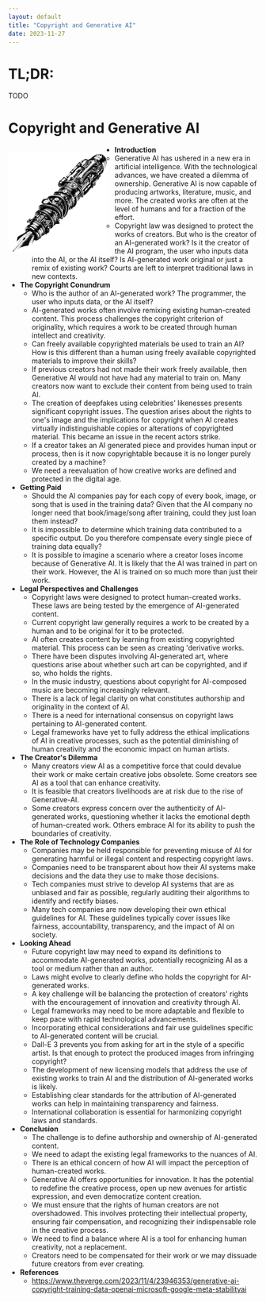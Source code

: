 ```yaml
---
layout: default
title: "Copyright and Generative AI"
date: 2023-11-27
---
```


# TL;DR:

TODO

# Copyright and Generative AI

<img align="left" src="/assets/pen.PNG" alt="Pen" width="200" style="padding: 15px 15px 0px 0px;">

- **Introduction**
	- Generative AI has ushered in a new era in artificial intelligence. With the technological advances, we have created a dilemma of ownership. Generative AI is now capable of producing artworks, literature, music, and more. The created works are often at the level of humans and for a fraction of the effort.
	- Copyright law was designed to protect the works of creators. But who is the creator of an AI-generated work? Is it the creator of the AI program, the user who inputs data into the AI, or the AI itself? Is AI-generated work original or just a remix of existing work? Courts are left to interpret traditional laws in new contexts.
- **The Copyright Conundrum**
	- Who is the author of an AI-generated work?  The programmer, the user who inputs data, or the AI itself?
	- AI-generated works often involve remixing existing human-created content. This process challenges the copyright criterion of originality, which requires a work to be created through human intellect and creativity.
	- Can freely available copyrighted materials be used to train an AI? How is this different than a human using freely available copyrighted materials to improve their skills?
	- If previous creators had not made their work freely available, then Generative AI would not have had any material to train on. Many creators now want to exclude their content from being used to train AI.
	- The creation of deepfakes using celebrities' likenesses presents significant copyright issues. The question arises about the rights to one's image and the implications for copyright when AI creates virtually indistinguishable copies or alterations of copyrighted material. This became an issue in the recent actors strike.
	- If a creator takes an AI generated piece and provides human input or process, then is it now copyrightable because it is no longer purely created by a machine?
	- We need a reevaluation of how creative works are defined and protected in the digital age.
- **Getting Paid**
	- Should the AI companies pay for each copy of every book, image, or song that is used in the training data? Given that the AI company no longer need that book/image/song after training, could they just loan them instead?
	- It is impossible to determine which training data contributed to a specific output. Do you therefore compensate every single piece of training data equally?
	- It is possible to imagine a scenario where a creator loses income because of Generative AI. It is likely that the AI was trained in part on their work. However, the AI is trained on so much more than just their work.
- **Legal Perspectives and Challenges**
	- Copyright laws were designed to protect human-created works. These laws are being tested by the emergence of AI-generated content.
	- Current copyright law generally requires a work to be created by a human and to be original for it to be protected.
	- AI often creates content by learning from existing copyrighted material. This process can be seen as creating 'derivative works.
	- There have been disputes involving AI-generated art, where questions arise about whether such art can be copyrighted, and if so, who holds the rights.
	- In the music industry, questions about copyright for AI-composed music are becoming increasingly relevant.
	- There is a lack of legal clarity on what constitutes authorship and originality in the context of AI.
	- There is a need for international consensus on copyright laws pertaining to AI-generated content.
	- Legal frameworks have yet to fully address the ethical implications of AI in creative processes, such as the potential diminishing of human creativity and the economic impact on human artists.
- **The Creator's Dilemma**
	- Many creators view AI as a competitive force that could devalue their work or make certain creative jobs obsolete. Some creators see AI as a tool that can enhance creativity.
	- It is feasible that creators livelihoods are at risk due to the rise of Generative-AI.
	- Some creators express concern over the authenticity of AI-generated works, questioning whether it lacks the emotional depth of human-created work. Others embrace AI for its ability to push the boundaries of creativity.
- **The Role of Technology Companies**
	- Companies may be held responsible for preventing misuse of AI for generating harmful or illegal content and respecting copyright laws.
	- Companies need to be transparent about how their AI systems make decisions and the data they use to make those decisions.
	- Tech companies must strive to develop AI systems that are as unbiased and fair as possible, regularly auditing their algorithms to identify and rectify biases.
	- Many tech companies are now developing their own ethical guidelines for AI. These guidelines typically cover issues like fairness, accountability, transparency, and the impact of AI on society.
- **Looking Ahead**
	- Future copyright law may need to expand its definitions to accommodate AI-generated works, potentially recognizing AI as a tool or medium rather than an author.
	- Laws might evolve to clearly define who holds the copyright for AI-generated works.
	- A key challenge will be balancing the protection of creators' rights with the encouragement of innovation and creativity through AI.
	- Legal frameworks may need to be more adaptable and flexible to keep pace with rapid technological advancements.
	- Incorporating ethical considerations and fair use guidelines specific to AI-generated content will be crucial.
	- Dall-E 3 prevents you from asking for art in the style of a specific artist. Is that enough to protect the produced images from infringing copyright?
	- The development of new licensing models that address the use of existing works to train AI and the distribution of AI-generated works is likely.
	- Establishing clear standards for the attribution of AI-generated works can help in maintaining transparency and fairness.
	- International collaboration is essential for harmonizing copyright laws and standards.
- **Conclusion**
	- The challenge is to define authorship and ownership of AI-generated content.
	- We need to adapt the existing legal frameworks to the nuances of AI.
	- There is an ethical concern of how AI will impact the perception of human-created works.
	- Generative AI offers opportunities for innovation. It has the potential to redefine the creative process, open up new avenues for artistic expression, and even democratize content creation.
	- We must ensure that the rights of human creators are not overshadowed. This involves protecting their intellectual property, ensuring fair compensation, and recognizing their indispensable role in the creative process.
	- We need to find a balance where AI is a tool for enhancing human creativity, not a replacement.
	- Creators need to be compensated for their work or we may dissuade future creators from ever creating.
- **References**
	- https://www.theverge.com/2023/11/4/23946353/generative-ai-copyright-training-data-openai-microsoft-google-meta-stabilityai